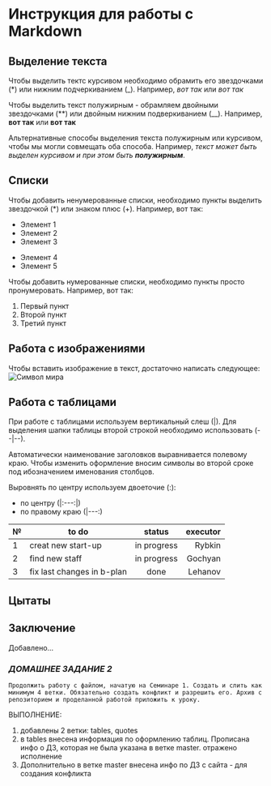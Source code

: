 # Инструкция для работы с Markdown

## Выделение текста

Чтобы выделить тектс курсивом необходимо обрамить его звездочками (*) или нижним подчеркиванием (_). Например, *вот так* или _вот так_

Чтобы выделить текст полужирным - обрамляем двойными звездочками (**) или двойным нижним подверкиванием (__). Например, **вот так** или __вот так__

Альтернативные способы выделения текста полужирным или курсивом, чтобы мы могли совмещать оба способа. Например, _текст может быть выделен курсивом и при этом быть **полужирным**_.

## Списки

Чтобы добавить ненумерованные списки, необходимо пункты выделить звездочкой (*) или знаком плюс (+). Например, вот так:
* Элемент 1
* Элемент 2
* Элемент 3
+ Элемент 4
+ Элемент 5

Чтобы добавить нумерованные списки, необходимо пункты просто пронумеровать. Например, вот так: 
1. Первый пункт
2. Второй пункт
3. Третий пункт

## Работа с изображениями
Чтобы вставить изображение в текст, достаточно написать следующее:
![Символ мира](mir.jpg)

## Работа с таблицами
При работе с таблицами используем вертикальный слеш (|). Для выделения шапки таблицы второй строкой необходимо использовать (--|--).

 Автоматически наименование заголовков выравнивается полевому краю. Чтобы изменить оформление вносим символы во второй сроке под ибозначением именования столбцов. 
 
 Выровнять по центру используем двоеточие (:):
 - по центру (|:---:|)
 - по правому краю (|---:)
 
№| to do | status| executor
--|-------|:-----:|----:
1| creat new start-up|in progress| Rybkin| 
2| find new staff| in progress|Gochyan
3| fix last changes in b-plan|done|Lehanov


## Цытаты

## Заключение
Добавлено...

### _ДОМАШНЕЕ ЗАДАНИЕ 2_
```
Продолжить работу с файлом, начатую на Семинаре 1. Создать и слить как минимум 4 ветки. Обязательно создать конфликт и разрешить его. Архив с репозиторием и проделанной работой приложить к уроку.
```
ВЫПОЛНЕНИЕ:
1. добавлены 2 ветки: tables, quotes
2. в tables внесена информация по оформлению таблиц. Прописана инфо о ДЗ, которая не была указана в ветке master. отражено исполнение
3. Дополнительно в ветке master внесена инфо по ДЗ с сайта - для создания конфликта